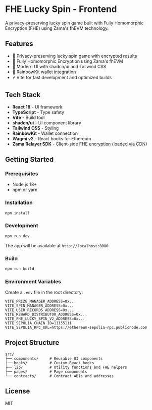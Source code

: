 # FHE Lucky Spin - Frontend

A privacy-preserving lucky spin game built with Fully Homomorphic Encryption (FHE) using Zama's fhEVM technology.

## Features

- 🎰 Privacy-preserving lucky spin game with encrypted results
- 🔐 Fully Homomorphic Encryption using Zama's fhEVM
- 🎨 Modern UI with shadcn/ui and Tailwind CSS
- 🌈 RainbowKit wallet integration
- ⚡ Vite for fast development and optimized builds

## Tech Stack

- **React 18** - UI framework
- **TypeScript** - Type safety
- **Vite** - Build tool
- **shadcn/ui** - UI component library
- **Tailwind CSS** - Styling
- **RainbowKit** - Wallet connection
- **Wagmi v2** - React hooks for Ethereum
- **Zama Relayer SDK** - Client-side FHE encryption (loaded via CDN)

## Getting Started

### Prerequisites

- Node.js 18+
- npm or yarn

### Installation

```bash
npm install
```

### Development

```bash
npm run dev
```

The app will be available at `http://localhost:8080`

### Build

```bash
npm run build
```

### Environment Variables

Create a `.env` file in the root directory:

```env
VITE_PRIZE_MANAGER_ADDRESS=0x...
VITE_SPIN_MANAGER_ADDRESS=0x...
VITE_USER_RECORDS_ADDRESS=0x...
VITE_REWARD_DISTRIBUTOR_ADDRESS=0x...
VITE_FHE_LUCKY_SPIN_V2_ADDRESS=0x...
VITE_SEPOLIA_CHAIN_ID=11155111
VITE_SEPOLIA_RPC_URL=https://ethereum-sepolia-rpc.publicnode.com
```

## Project Structure

```
src/
├── components/     # Reusable UI components
├── hooks/          # Custom React hooks
├── lib/            # Utility functions and FHE helpers
├── pages/          # Page components
└── contracts/      # Contract ABIs and addresses
```

## License

MIT
